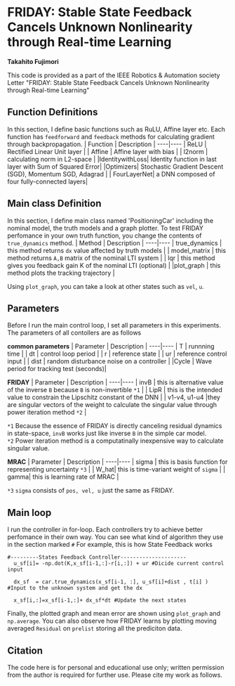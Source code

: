 # FRIDAY: Stable State Feedback Cancels Unknown Nonlinearity through Real-time Learning
**Takahito Fujimori**

This code is provided as a part of the IEEE Robotics & Automation society Letter "FRIDAY: Stable State Feedback Cancels Unknown Nonlinearity through Real-time Learning"

## Function Definitions
In this section, I define basic functions such as RuLU, Affine layer etc. Each function has `feedforward` and `feedback` methods for calculating gradient through backpropagation.
| Function | Description |
----|---- 
| ReLU | Rectified Linear Unit layer |
| Affine | Affine layer with bias  |
| l2norm | calculating norm in L2-space  |
|IdentitywithLoss| Identity function in last layer with Sum of Squared Error|
|Optimizers| Stochastic Gradient Descent (SGD), Momentum SGD, Adagrad |
| FourLayerNet| a DNN composed of four fully-connected layers|

## Main class Definition
In this section, I define main class named 'PositioningCar' including the nominal model, the truth models and a graph plotter. To test FRIDAY perfomance in your own truth function, you change the contents of `true_dynamics` method.
| Method | Description |
----|---- 
| true_dynamics | this method returns `dx` value affected by truth models  |
| model_matrix | this method returns `A,B` matrix of the nominal LTI system   |
| lqr | this method gives you feedback gain K of the nominal LTI (optional)   |
|plot_graph | this method plots the tracking trajectory |

Using `plot_graph`, you can take a look at other states such as `vel`, `u`.
## Parameters
Before I run the main control loop, I set all parameters in this experiments. The parameters of all contollers are as follows

**common parameters**
| Parameter | Description |
----|---- 
| T  | runnning time   |
| dt  | control loop period   |
| r  | reference state  |
| ur  | reference control input   |
| dist  | random disturbance noise on a controller   |
|Cycle | Wave period for tracking test (seconds)|

**FRIDAY**
| Parameter | Description |
----|---- 
| invB  | this is alternative value of the inverse `B` because  `B` is non-invertible `*1`   |
| LipR  | this is the intended value to constrain the Lipschitz constant of the DNN   |
| v1-v4, u1-u4  |they are singular vectors of the weight to calculate the singular value through power iteration method `*2`   |

`*1` Because the essence of FRIDAY is directly canceling residual dynamics in state-space, `invB` works just like inverse `B` in the simple car model.  
`*2` Power iteration method is a computatinally inexpensive way to calculate singular value.

**MRAC**
| Parameter | Description |
----|---- 
| sigma | this is basis function for representing uncertainty `*3`   |
| W_hat| this is time-variant weight of `sigma`  |
| gamma| this is learning rate of MRAC  |

`*3` `sigma` consists of `pos, vel, u` just the same as FRIDAY.

## Main loop
I run the controller in for-loop. Each controllers try to achieve better perfomance in their own way. You can see what kind of algorithm they use
in the section marked `#`
For example, this is how State Feedback works

```
#---------States Feedback Controller---------------------
  u_sf[i]= -np.dot(K,x_sf[i-1,:]-r[i,:]) + ur #Dicide current control input

  dx_sf  = car.true_dynamics(x_sf[i-1, :], u_sf[i]+dist , t[i] ) #Input to the unknown system and get the dx

  x_sf[i,:]=x_sf[i-1,:]+ dx_sf*dt #Update the next states
```

Finally, the plotted graph and mean error are shown using `plot_graph` and `np.average`. You can also observe how FRIDAY learns by plotting moving averaged `Residual` on `prelist`  storing all the prediciton data.

## Citation
The code here is for personal and educational use only; written permission from the author is required for further use. Please cite my work as follows.

